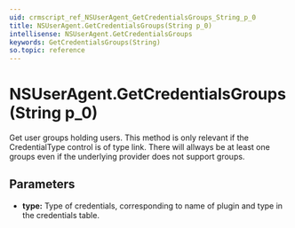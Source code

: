 ```yaml
---
uid: crmscript_ref_NSUserAgent_GetCredentialsGroups_String_p_0
title: NSUserAgent.GetCredentialsGroups(String p_0)
intellisense: NSUserAgent.GetCredentialsGroups
keywords: GetCredentialsGroups(String)
so.topic: reference
---
```


# NSUserAgent.GetCredentialsGroups(String p_0)

Get user groups holding users.  This method is only relevant if the CredentialType control is of type link.  There will allways be at least one groups even if the underlying provider does not support groups.

## Parameters

* **type:** Type of credentials, corresponding to name of plugin and type in the credentials table.

